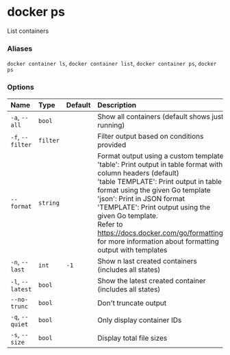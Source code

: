 # docker ps

<!---MARKER_GEN_START-->
List containers

### Aliases

`docker container ls`, `docker container list`, `docker container ps`, `docker ps`

### Options

| Name             | Type     | Default | Description                                                                                                                                                                                                                                                                                                                                                                                                                          |
|:-----------------|:---------|:--------|:-------------------------------------------------------------------------------------------------------------------------------------------------------------------------------------------------------------------------------------------------------------------------------------------------------------------------------------------------------------------------------------------------------------------------------------|
| `-a`, `--all`    | `bool`   |         | Show all containers (default shows just running)                                                                                                                                                                                                                                                                                                                                                                                     |
| `-f`, `--filter` | `filter` |         | Filter output based on conditions provided                                                                                                                                                                                                                                                                                                                                                                                           |
| `--format`       | `string` |         | Format output using a custom template:<br>'table':            Print output in table format with column headers (default)<br>'table TEMPLATE':   Print output in table format using the given Go template<br>'json':             Print in JSON format<br>'TEMPLATE':         Print output using the given Go template.<br>Refer to https://docs.docker.com/go/formatting/ for more information about formatting output with templates |
| `-n`, `--last`   | `int`    | `-1`    | Show n last created containers (includes all states)                                                                                                                                                                                                                                                                                                                                                                                 |
| `-l`, `--latest` | `bool`   |         | Show the latest created container (includes all states)                                                                                                                                                                                                                                                                                                                                                                              |
| `--no-trunc`     | `bool`   |         | Don't truncate output                                                                                                                                                                                                                                                                                                                                                                                                                |
| `-q`, `--quiet`  | `bool`   |         | Only display container IDs                                                                                                                                                                                                                                                                                                                                                                                                           |
| `-s`, `--size`   | `bool`   |         | Display total file sizes                                                                                                                                                                                                                                                                                                                                                                                                             |


<!---MARKER_GEN_END-->

